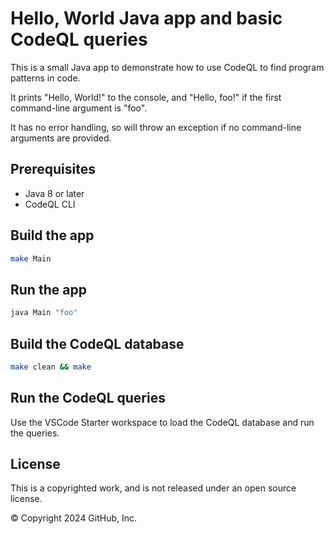 # Hello, World Java app and basic CodeQL queries

This is a small Java app to demonstrate how to use CodeQL to find program patterns in code.

It prints "Hello, World!" to the console, and "Hello, foo!" if the first command-line argument is "foo".

It has no error handling, so will throw an exception if no command-line arguments are provided.

## Prerequisites

- Java 8 or later
- CodeQL CLI

## Build the app

```bash
make Main
```

## Run the app

```bash
java Main "foo"
```

## Build the CodeQL database

```bash
make clean && make
```

## Run the CodeQL queries

Use the VSCode Starter workspace to load the CodeQL database and run the queries.

## License

This is a copyrighted work, and is not released under an open source license.

© Copyright 2024 GitHub, Inc.
